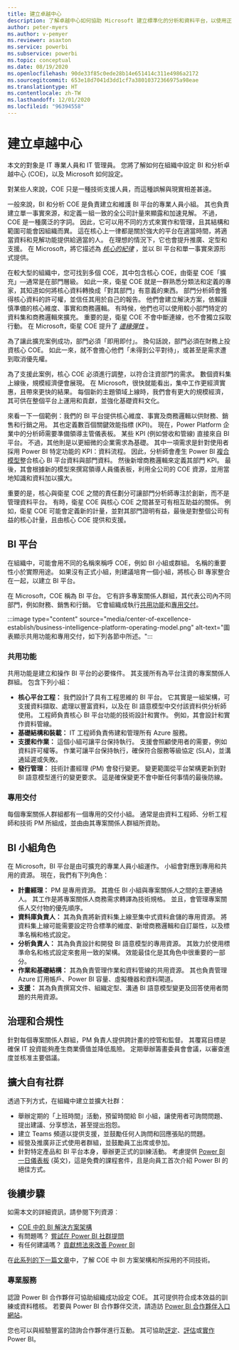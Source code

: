 ```yaml
---
title: 建立卓越中心
description: 了解卓越中心如何協助 Microsoft 建立標準化的分析和資料平台，以使用正確的作業模型、專案關係人參與和共用與專用投資來顯露見解。
author: peter-myers
ms.author: v-pemyer
ms.reviewer: asaxton
ms.service: powerbi
ms.subservice: powerbi
ms.topic: conceptual
ms.date: 08/19/2020
ms.openlocfilehash: 90de33f85c0ede28b14e651414c311e4986a2172
ms.sourcegitcommit: 653e18d7041d3dd1cf7a38010372366975a98eae
ms.translationtype: HT
ms.contentlocale: zh-TW
ms.lasthandoff: 12/01/2020
ms.locfileid: "96394558"
---
```

# <a name="establish-a-center-of-excellence"></a>建立卓越中心

本文的對象是 IT 專業人員和 IT 管理員。 您將了解如何在組織中設定 BI 和分析卓越中心 (COE)，以及 Microsoft 如何設定。

對某些人來說，COE 只是一種技術支援人員，而這種誤解與現實相差甚遠。

一般來說，BI 和分析 COE 是負責建立和維護 BI 平台的專業人員小組。 其也負責建立單一事實來源，和定義一組一致的全公司計量來顯露和加速見解。 不過，COE 是一種廣泛的字詞。 因此，它可以用不同的方式來實作和管理，且其結構和範圍可能會因組織而異。 這在核心上一律都是關於強大的平台在適當時間，將適當資料和見解功能提供給適當的人。 在理想的情況下，它也會提升推廣、定型和支援。 在 Microsoft，將它描述為 _[核心的紀律](center-of-excellence-microsoft-business-intelligence-transformation.md#discipline-at-the-core)_ ，並以 BI 平台和單一事實來源形式提供。

在較大型的組織中，您可找到多個 COE，其中包含核心 COE，由衛星 COE「擴充」—通常是在部門層級。 如此一來，衛星 COE 就是一群熟悉分類法和定義的專家，其知道如何將核心資料轉換成「對其部門」有意義的東西。 部門分析師會獲得核心資料的許可權，並信任其用於自己的報告。 他們會建立解決方案，依賴謹慎準備的核心維度、事實和商務邏輯。 有時候，他們也可以使用較小部門特定的資料集和商務邏輯來擴充。 重要的是，衛星 COE 不會中斷連線，也不會獨立採取行動。 在 Microsoft，衛星 COE 提升了 _[邊緣彈性](center-of-excellence-microsoft-business-intelligence-transformation.md#flexibility-at-the-edge)_ 。

為了讓此擴充案例成功，部門必須「即用即付」。 換句話說，部門必須在財務上投資核心 COE。 如此一來，就不會擔心他們「未得到公平對待」，或甚至是需求遭到取消優先權。

為了支援此案例，核心 COE 必須進行調整，以符合注資部門的需求。 數個資料集上線後，規模經濟便會展現。 在 Microsoft，很快就能看出，集中工作更經濟實惠，且帶來更快的結果。 每個新的主題領域上線時，我們會有更大的規模經濟，其可供在整個平台上運用和貢獻，並強化基礎資料文化。

來看一下一個範例：我們的 BI 平台提供核心維度、事實及商務邏輯以供財務、銷售和行銷之用。 其也定義數百個關鍵效能指標 (KPI)。 現在，Power Platform 企業中的分析師需要準備領導主管儀表板。 某些 KPI (例如營收和管線) 直接來自 BI 平台。 不過，其他則是以更細微的企業需求為基礎。 其中一項需求是針對使用者採用 Power BI 特定功能的 KPI：資料流程。 因此，分析師會產生 Power BI [複合模型](composite-model-guidance.md)整合核心 BI 平台資料與部門資料。 然後新增商務邏輯來定義其部門 KPI。 最後，其會根據新的模型來撰寫領導人員儀表板，利用全公司的 COE 資源，並用當地知識和資料加以擴大。

重要的是，核心與衛星 COE 之間的責任劃分可讓部門分析師專注於創新，而不是管理資料平台。 有時，衛星 COE 與核心 COE 之間甚至可有相互助益的關係。 例如，衛星 COE 可能會定義新的計量，並對其部門證明有益，最後是對整個公司有益的核心計量，且由核心 COE 提供和支援。

## <a name="bi-platform"></a>BI 平台

在組織中，可能會用不同的名稱來稱呼 COE，例如 BI 小組或群組。 名稱的重要性小於實際用途。 如果沒有正式小組，則建議培育一個小組，將核心 BI 專家整合在一起，以建立 BI 平台。

在 Microsoft，COE 稱為 BI 平台。 它有許多專案關係人群組，其代表公司內不同部門，例如財務、銷售和行銷。 它會組織成執行[共用功能](#shared-capabilities)和[專用交付](#dedicated-deliveries)。

:::image type="content" source="media/center-of-excellence-establish/business-intelligence-platform-operating-model.png" alt-text="圖表顯示共用功能和專用交付，如下列各節中所述。":::

### <a name="shared-capabilities"></a>共用功能

共用功能是建立和操作 BI 平台的必要條件。 其支援所有為平台注資的專案關係人群組。 包含下列小組：

- **核心平台工程：** 我們設計了具有工程思維的 BI 平台。 它其實是一組架構，可支援資料擷取、處理以豐富資料，以及在 BI 語意模型中交付該資料供分析師使用。 工程師負責核心 BI 平台功能的技術設計和實作。 例如，其會設計和實作資料管線。
- **基礎結構和裝載：** IT 工程師負責佈建和管理所有 Azure 服務。
- **支援和作業：** 這個小組可讓平台保持執行。 支援會照顧使用者的需要，例如資料許可權等。 作業可讓平台保持執行，確保符合服務等級協定 (SLA)，並溝通延遲或失敗。
- **發行管理：** 技術計畫經理 (PM) 會發行變更。 變更範圍從平台架構更新到對 BI 語意模型進行的變更要求。 這是確保變更不會中斷任何事情的最後防線。

### <a name="dedicated-deliveries"></a>專用交付

每個專案關係人群組都有一個專用的交付小組。 通常是由資料工程師、分析工程師和技術 PM 所組成，並由由其專案關係人群組所資助。

## <a name="bi-team-roles"></a>BI 小組角色

在 Microsoft，BI 平台是由可擴充的專業人員小組運作。 小組會對應到專用和共用的資源。 現在，我們有下列角色：

- **計畫經理：** PM 是專用資源。 其擔任 BI 小組與專案關係人之間的主要連絡人。 其工作是將專案關係人商務需求轉譯為技術規格。 並且，會管理專案關係人交付物的優先順序。
- **資料庫負責人：** 其為負責將新資料集上線至集中式資料倉儲的專用資源。 將資料集上線可能需要設定符合標準的維度、新增商務邏輯和自訂屬性，以及標準名稱和格式設定。
- **分析負責人：** 其為負責設計和開發 BI 語意模型的專用資源。 其致力於使用標準命名和格式設定來套用一致的架構。 效能最佳化是其角色中很重要的一部分。
- **作業和基礎結構：** 其為負責管理作業和資料管線的共用資源。 其也負責管理 Azure 訂用帳戶、Power BI 容量、虛擬機器和資料閘道。
- **支援：** 其為負責撰寫文件、組織定型、溝通 BI 語意模型變更及回答使用者問題的共用資源。

## <a name="governance-and-compliance"></a>治理和合規性

針對每個專案關係人群組，PM 負責人提供跨計畫的控管和監督。 其覆寫目標是確保 IT 投資能夠產生商業價值並降低風險。 定期舉辦籌畫委員會會議，以審查進度並核准主要倡議。

## <a name="grow-your-own-community"></a>擴大自有社群

透過下列方式，在組織中建立並擴大社群：

- 舉辦定期的「上班時間」活動，預留時間給 BI 小組，讓使用者可詢問問題、提出建議、分享想法，甚至提出抱怨。
- 建立 Teams 頻道以提供支援，並鼓勵任何人詢問和回應張貼的問題。
- 經營及推廣非正式使用者群組，並鼓勵員工出席或參加。
- 針對特定產品和 BI 平台本身，舉辦更正式的訓練活動。 考慮提供 [Power BI 一日儀表板](https://powerbi.microsoft.com/diad/) (英文)，這是免費的課程套件，且是向員工首次介紹 Power BI 的絕佳方式。

## <a name="next-steps"></a>後續步驟

如需本文的詳細資訊，請參閱下列資源︰

- [COE 中的 BI 解決方案架構](center-of-excellence-business-intelligence-solution-architecture.md)
- 有問題嗎？ [嘗試在 Power BI 社群提問](https://community.powerbi.com/)
- 有任何建議嗎？ [貢獻想法來改善 Power BI](https://ideas.powerbi.com/)

在[此系列的下一篇文章](center-of-excellence-business-intelligence-solution-architecture.md)中，了解 COE 中 BI 方案架構和所採用的不同技術。

### <a name="professional-services"></a>專業服務

認證 Power BI 合作夥伴可協助組織成功設定 COE。 其可提供符合成本效益的訓練或資料稽核。 若要與 Power BI 合作夥伴交流，請造訪 [Power BI 合作夥伴入口網站](https://powerbi.microsoft.com/partners/)。

您也可以與經驗豐富的諮詢合作夥伴進行互動。 其可協助[評定](https://appsource.microsoft.com/marketplace/consulting-services?product=power-bi&serviceType=assessment&country=ALL&region=ALL)、[評估](https://appsource.microsoft.com/marketplace/consulting-services?product=power-bi&serviceType=proof-of-concept&country=ALL&region=ALL)或[實作](https://appsource.microsoft.com/marketplace/consulting-services?product=power-bi&serviceType=implementation&country=ALL&region=ALL&page=1) Power BI。
